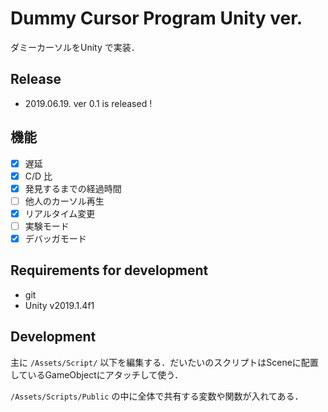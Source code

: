 # Dummy Cursor Program Unity ver.

ダミーカーソルをUnity で実装．

## Release

- 2019.06.19. ver 0.1 is released !

## 機能

- [x] 遅延
- [x] C/D 比
- [x] 発見するまでの経過時間
- [ ] 他人のカーソル再生
- [x] リアルタイム変更
- [ ] 実験モード
- [x] デバッガモード

## Requirements for development

 - git
 - Unity v2019.1.4f1

## Development

主に `/Assets/Script/` 以下を編集する．だいたいのスクリプトはSceneに配置しているGameObjectにアタッチして使う．

`/Assets/Scripts/Public` の中に全体で共有する変数や関数が入れてある．